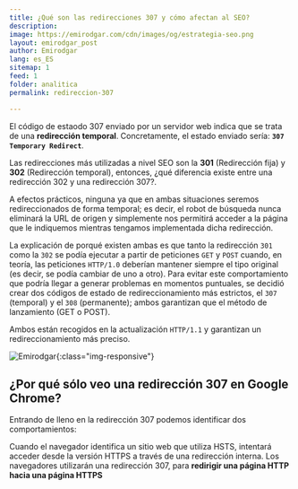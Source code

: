 ```yaml
---
title: ¿Qué son las redirecciones 307 y cómo afectan al SEO? 
description: 
image: https://emirodgar.com/cdn/images/og/estrategia-seo.png
layout: emirodgar_post
author: Emirodgar
lang: es_ES
sitemap: 1
feed: 1
folder: analitica
permalink: redireccion-307

--- 
```


El código de estaodo 307 enviado por un servidor web indica que se trata de una **redirección temporal**. Concretamente, el estado enviado sería: **`307 Temporary Redirect`**.

Las redirecciones más utilizadas a nivel SEO son la **301** (Redirección fija) y **302** (Redirección temporal), entonces, ¿qué diferencia existe entre una redirección 302 y una redirección 307?.

A efectos prácticos, ninguna ya que en ambas situaciones seremos redireccionados de forma temporal; es decir, el robot de búsqueda nunca eliminará la URL de origen y simplemente nos permitirá acceder a la página que le indiquemos mientras tengamos implementada dicha redirección.

La explicación de porqué existen ambas es que tanto la redirección `301` como la `302` se podía ejecutar a partir de peticiones `GET` y `POST` cuando, en teoría, las peticiones `HTTP/1.0` deberían mantener siempre el tipo original (es decir, se podía cambiar de uno a otro). Para evitar este comportamiento que podría llegar a generar problemas en momentos puntuales, se decidió crear dos códigos de estado de redireccionamiento más estrictos, el `307` (temporal) y el `308` (permanente); ambos garantizan que el método de lanzamiento (GET o POST). 

Ambos están recogidos en la actualización `HTTP/1.1` y garantizan un redireccionamiento más preciso.


![Emirodgar](https://emirodgar.com/cdn/images/posts/redireccion-307.jpg){:class="img-responsive"}

## ¿Por qué sólo veo una redirección 307 en Google Chrome?

Entrando de lleno en la redirección 307 podemos identificar dos comportamientos: 

Cuando el navegador identifica un sitio web que utiliza HSTS, intentará acceder desde la versión HTTPS a través de una redirección interna. Los navegadores utilizarán una redirección 307, para **redirigir una página HTTP hacia una página HTTPS**
<!--stackedit_data:
eyJoaXN0b3J5IjpbNDU0ODg3NTU3LDQwMDc1MTgzNiwzNjcwOD
Q2MzJdfQ==
-->